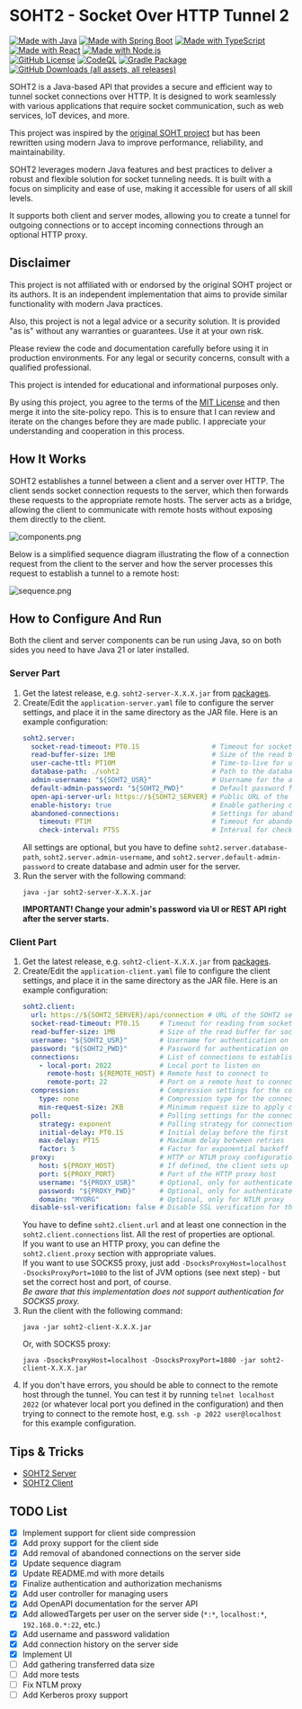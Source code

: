 SOHT2 - Socket Over HTTP Tunnel 2
=================================

[![Made with Java](https://img.shields.io/badge/Java-21-blue?logo=openjdk&logoColor=white)](https://openjdk.org "OpenJDK homepage")
[![Made with Spring Boot](https://img.shields.io/badge/SpringBoot-3-blue?logo=springboot&logoColor=white)](https://spring.io/projects/spring-boot "Spring Boot homepage")
[![Made with TypeScript](https://img.shields.io/badge/TypeScript-5-blue?logo=typescript&logoColor=white)](https://typescriptlang.org "TypeScript homepage")
[![Made with React](https://img.shields.io/badge/React-19-blue?logo=react&logoColor=white)](https://reactjs.org "React homepage")
[![Made with Node.js](https://img.shields.io/badge/Node.js-23-blue?logo=node.js&logoColor=white)](https://nodejs.org/en "Node.js homepage")<br>
[![GitHub License](https://img.shields.io/github/license/domax/soht2)](https://opensource.org/licenses/MIT "MIT License page")
[![CodeQL](https://github.com/domax/soht2/actions/workflows/github-code-scanning/codeql/badge.svg)](https://github.com/domax/soht2/actions/workflows/github-code-scanning/codeql)
[![Gradle Package](https://github.com/domax/soht2/actions/workflows/gradle-publish.yml/badge.svg)](https://github.com/domax/soht2/actions/workflows/gradle-publish.yml)
[![GitHub Downloads (all assets, all releases)](https://img.shields.io/github/downloads/domax/soht2/total)](https://github.com/domax?tab=packages&repo_name=soht2 "SOHT2 Packages page")

SOHT2 is a Java-based API that provides a secure and efficient way to tunnel socket connections over
HTTP. It is designed to work seamlessly with various applications that require socket communication,
such as web services, IoT devices, and more.

This project was inspired by the [original SOHT project](https://www.ericdaugherty.com/dev/soht/)
but has been rewritten using modern Java to improve performance, reliability, and maintainability.

SOHT2 leverages modern Java features and best practices to deliver a robust and flexible solution
for socket tunneling needs. It is built with a focus on simplicity and ease of use, making it
accessible for users of all skill levels.

It supports both client and server modes, allowing you to create a tunnel for outgoing connections
or to accept incoming connections through an optional HTTP proxy.

Disclaimer
----------

This project is not affiliated with or endorsed by the original SOHT project or its authors. It is
an independent implementation that aims to provide similar functionality with modern Java practices.

Also, this project is not a legal advice or a security solution. It is provided "as is" without any
warranties or guarantees. Use it at your own risk.

Please review the code and documentation carefully before using it in production environments.
For any legal or security concerns, consult with a qualified professional.

This project is intended for educational and informational purposes only.

By using this project, you agree to the terms of the [MIT License](LICENSE.txt) and then merge it
into the site-policy repo. This is to ensure that I can review and iterate on the changes before
they are made public. I appreciate your understanding and cooperation in this process.

How It Works
------------

SOHT2 establishes a tunnel between a client and a server over HTTP. The client sends socket
connection requests to the server, which then forwards these requests to the appropriate remote
hosts. The server acts as a bridge, allowing the client to communicate with remote hosts without
exposing them directly to the client.

![components.png](doc/components.png "Component Diagram for SOHT2 Client-Server Architecture")

Below is a simplified sequence diagram illustrating the flow of a connection request from the client
to the server and how the server processes this request to establish a tunnel to a remote host:

![sequence.png](doc/sequence.png "Sequence Diagram for Client-Server SOHT2 Connection")

How to Configure And Run
------------------------

Both the client and server components can be run using Java, so on both sides you need to have Java
21 or later installed.

### Server Part

1. Get the latest release, e.g. `soht2-server-X.X.X.jar`
   from [packages](https://github.com/domax/soht2/packages).
2. Create/Edit the `application-server.yaml` file to configure the server settings, and
   place it in the same directory as the JAR file. Here is an example configuration:
    ```yaml
    soht2.server:
      socket-read-timeout: PT0.1S                  # Timeout for socket read operations
      read-buffer-size: 1MB                        # Size of the read buffer for socket connections
      user-cache-ttl: PT10M                        # Time-to-live for user cache entries
      database-path: ./soht2                       # Path to the database file
      admin-username: "${SOHT2_USR}"               # Username for the admin user
      default-admin-password: "${SOHT2_PWD}"       # Default password for the admin user
      open-api-server-url: https://${SOHT2_SERVER} # Public URL of the OpenAPI server
      enable-history: true                         # Enable gathering connection history
      abandoned-connections:                       # Settings for abandoned connections
        timeout: PT1M                              # Timeout for abandoned connections
        check-interval: PT5S                       # Interval for checking abandoned connections
    ```
   All settings are optional, but you have to define `soht2.server.database-path`,
   `soht2.server.admin-username`, and `soht2.server.default-admin-password` to create database and
   admin user for the server.
3. Run the server with the following command:
    ```shell
    java -jar soht2-server-X.X.X.jar
    ```
   __IMPORTANT! Change your admin's password via UI or REST API right after the server starts.__

### Client Part

1. Get the latest release, e.g. `soht2-client-X.X.X.jar`
   from [packages](https://github.com/domax/soht2/packages).
2. Create/Edit the `application-client.yaml` file to configure the client settings, and
   place it in the same directory as the JAR file. Here is an example configuration:
    ```yaml
    soht2.client:
      url: https://${SOHT2_SERVER}/api/connection # URL of the SOHT2 server API endpoint
      socket-read-timeout: PT0.1S     # Timeout for reading from socket connections
      read-buffer-size: 1MB           # Size of the read buffer for socket connections
      username: "${SOHT2_USR}"        # Username for authentication on SOHT2 server
      password: "${SOHT2_PWD}"        # Password for authentication on SOHT2 server
      connections:                    # List of connections to establish - at least 1 item required
        - local-port: 2022            # Local port to listen on
          remote-host: ${REMOTE_HOST} # Remote host to connect to
          remote-port: 22             # Port on a remote host to connect to
      compression:                    # Compression settings for the connections
        type: none                    # Compression type for the connections (none, gzip, deflate)
        min-request-size: 2KB         # Minimum request size to apply compression
      poll:                           # Polling settings for the connections
        strategy: exponent            # Polling strategy for connections (exponent, linear, fixed)
        initial-delay: PT0.1S         # Initial delay before the first poll retry
        max-delay: PT1S               # Maximum delay between retries
        factor: 5                     # Factor for exponential backoff
      proxy:                          # HTTP or NTLM proxy configuration
        host: ${PROXY_HOST}           # If defined, the client sets up an HTTP proxy to this host
        port: ${PROXY_PORT}           # Port of the HTTP proxy host
        username: "${PROXY_USR}"      # Optional, only for authenticated HTTP or NTLM proxy
        password: "${PROXY_PWD}"      # Optional, only for authenticated HTTP or NTLM proxy
        domain: "MYORG"               # Optional, only for NTLM proxy
      disable-ssl-verification: false # Disable SSL verification for the connections
    ```
   You have to define `soht2.client.url` and at least one connection in the
   `soht2.client.connections` list. All the rest of properties are optional.<br>
   If you want to use an HTTP proxy, you can define the `soht2.client.proxy` section with
   appropriate values.<br>
   If you want to use SOCKS5 proxy, just add `-DsocksProxyHost=localhost -DsocksProxyPort=1080` to
   the list of JVM options (see next step) - but set the correct host and port, of course.<br>
   _Be aware that this implementation does not support authentication for SOCKS5 proxy._
3. Run the client with the following command:
    ```shell
    java -jar soht2-client-X.X.X.jar
    ```
   Or, with SOCKS5 proxy:
    ```shell
    java -DsocksProxyHost=localhost -DsocksProxyPort=1080 -jar soht2-client-X.X.X.jar
    ```
4. If you don't have errors, you should be able to connect to the remote host through the tunnel.
   You can test it by running `telnet localhost 2022` (or whatever local port you defined in the
   configuration) and then trying to connect to the remote host, e.g. `ssh -p 2022 user@localhost`
   for this example configuration.

Tips & Tricks
-------------

* [SOHT2 Server](doc/tips-server.md)
* [SOHT2 Client](doc/tips-client.md)

TODO List
---------

- [X] Implement support for client side compression
- [X] Add proxy support for the client side
- [X] Add removal of abandoned connections on the server side
- [X] Update sequence diagram
- [X] Update README.md with more details
- [X] Finalize authentication and authorization mechanisms
- [X] Add user controller for managing users
- [X] Add OpenAPI documentation for the server API
- [X] Add allowedTargets per user on the server side (`*:*`, `localhost:*`, `192.168.0.*:22`, etc.)
- [X] Add username and password validation
- [X] Add connection history on the server side
- [X] Implement UI
- [ ] Add gathering transferred data size
- [ ] Add more tests
- [ ] Fix NTLM proxy
- [ ] Add Kerberos proxy support
